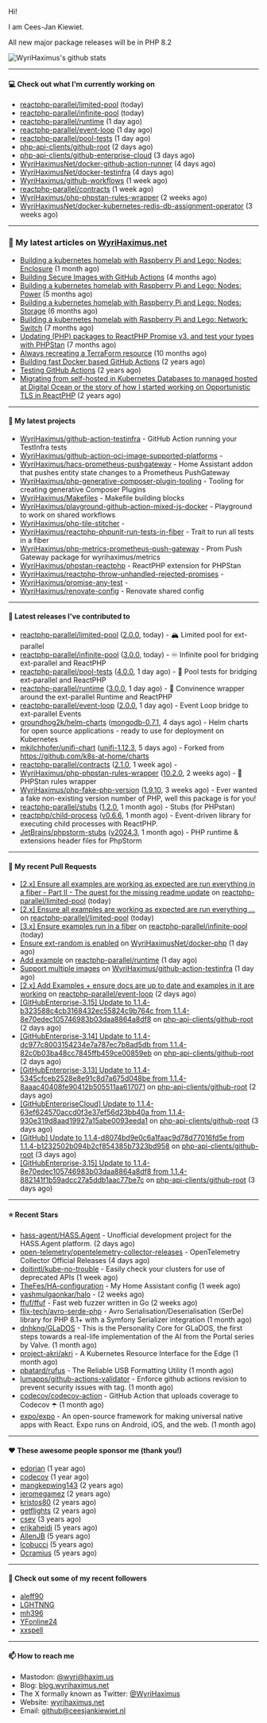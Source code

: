 Hi!

I am Cees-Jan Kiewiet.

All new major package releases will be in PHP 8.2

![WyriHaximus's github stats](https://github-readme-stats.vercel.app/api?username=WyriHaximus&show_icons=true)

---

#### 💻 Check out what I'm currently working on

- [reactphp-parallel/limited-pool](https://github.com/reactphp-parallel/limited-pool) (today)
- [reactphp-parallel/infinite-pool](https://github.com/reactphp-parallel/infinite-pool) (today)
- [reactphp-parallel/runtime](https://github.com/reactphp-parallel/runtime) (1 day ago)
- [reactphp-parallel/event-loop](https://github.com/reactphp-parallel/event-loop) (1 day ago)
- [reactphp-parallel/pool-tests](https://github.com/reactphp-parallel/pool-tests) (1 day ago)
- [php-api-clients/github-root](https://github.com/php-api-clients/github-root) (2 days ago)
- [php-api-clients/github-enterprise-cloud](https://github.com/php-api-clients/github-enterprise-cloud) (3 days ago)
- [WyriHaximusNet/docker-github-action-runner](https://github.com/WyriHaximusNet/docker-github-action-runner) (4 days ago)
- [WyriHaximusNet/docker-testinfra](https://github.com/WyriHaximusNet/docker-testinfra) (4 days ago)
- [WyriHaximus/github-workflows](https://github.com/WyriHaximus/github-workflows) (1 week ago)
- [reactphp-parallel/contracts](https://github.com/reactphp-parallel/contracts) (1 week ago)
- [WyriHaximus/php-phpstan-rules-wrapper](https://github.com/WyriHaximus/php-phpstan-rules-wrapper) (2 weeks ago)
- [WyriHaximusNet/docker-kubernetes-redis-db-assignment-operator](https://github.com/WyriHaximusNet/docker-kubernetes-redis-db-assignment-operator) (3 weeks ago)

---

### 📜 My latest articles on [WyriHaximus.net](https://blog.wyrihaximus.net/)

- [Building a kubernetes homelab with Raspberry Pi and Lego: Nodes: Enclosure](https://blog.wyrihaximus.net/2024/12/building-a-kubernetes-homelab-with-raspberry-pies-and-lego-nodes-enclosure/) (1 month ago)
- [Building Secure Images with GitHub Actions](https://blog.wyrihaximus.net/2024/10/building-secure-images-with-github-actions/) (4 months ago)
- [Building a kubernetes homelab with Raspberry Pi and Lego: Nodes: Power](https://blog.wyrihaximus.net/2024/09/building-a-kubernetes-homelab-with-raspberry-pies-and-lego-nodes-power/) (5 months ago)
- [Building a kubernetes homelab with Raspberry Pi and Lego: Nodes: Storage](https://blog.wyrihaximus.net/2024/08/building-a-kubernetes-homelab-with-raspberry-pies-and-lego-nodes-storage/) (6 months ago)
- [Building a kubernetes homelab with Raspberry Pi and Lego: Network: Switch](https://blog.wyrihaximus.net/2024/07/building-a-kubernetes-homelab-with-raspberry-pies-and-lego-network-switch/) (7 months ago)
- [Updating (PHP) packages to ReactPHP Promise v3, and test your types with PHPStan](https://blog.wyrihaximus.net/2024/06/updating-php-packages-to-reactphp-promise-v3--and-test-your-types-with-phpstan/) (7 months ago)
- [Always recreating a TerraForm resource](https://blog.wyrihaximus.net/2024/04/always-recreating-a-terraform-resource/) (10 months ago)
- [Building fast Docker based GitHub Actions](https://blog.wyrihaximus.net/2023/03/building-fast-docker-based-github-actions/) (2 years ago)
- [Testing GitHub Actions](https://blog.wyrihaximus.net/2023/03/testing-github-actions/) (2 years ago)
- [Migrating from self-hosted in Kubernetes Databases to managed hosted at Digital Ocean or the story of how I started working on Opportunistic TLS in ReactPHP](https://blog.wyrihaximus.net/2023/01/migrating-from-self-hosted-in-k8s-databases-to-managed-hosted-at-digital-ocean/) (2 years ago)

---

#### 🌱 My latest projects

- [WyriHaximus/github-action-testinfra](https://github.com/WyriHaximus/github-action-testinfra) - GitHub Action running your TestInfra tests
- [WyriHaximus/github-action-oci-image-supported-platforms](https://github.com/WyriHaximus/github-action-oci-image-supported-platforms) - 
- [WyriHaximus/hacs-prometheus-pushgateway](https://github.com/WyriHaximus/hacs-prometheus-pushgateway) - Home Assistant addon that pushes entity state changes to a Prometheus PushGateway
- [WyriHaximus/php-generative-composer-plugin-tooling](https://github.com/WyriHaximus/php-generative-composer-plugin-tooling) - Tooling for creating generative Composer Plugins
- [WyriHaximus/Makefiles](https://github.com/WyriHaximus/Makefiles) - Makefile building blocks
- [WyriHaximus/playground-github-action-mixed-js-docker](https://github.com/WyriHaximus/playground-github-action-mixed-js-docker) - Playground to work on shared workflows
- [WyriHaximus/php-tile-stitcher](https://github.com/WyriHaximus/php-tile-stitcher) - 
- [WyriHaximus/reactphp-phpunit-run-tests-in-fiber](https://github.com/WyriHaximus/reactphp-phpunit-run-tests-in-fiber) - Trait to run all tests in a fiber
- [WyriHaximus/php-metrics-prometheus-push-gateway](https://github.com/WyriHaximus/php-metrics-prometheus-push-gateway) - Prom Push Gateway package for wyrihaximus/metrics
- [WyriHaximus/phpstan-reactphp](https://github.com/WyriHaximus/phpstan-reactphp) - ReactPHP extension for PHPStan
- [WyriHaximus/reactphp-throw-unhandled-rejected-promises](https://github.com/WyriHaximus/reactphp-throw-unhandled-rejected-promises) - 
- [WyriHaximus/promise-any-test](https://github.com/WyriHaximus/promise-any-test) - 
- [WyriHaximus/renovate-config](https://github.com/WyriHaximus/renovate-config) - Renovate shared config

---

#### 🔭 Latest releases I've contributed to

- [reactphp-parallel/limited-pool](https://github.com/reactphp-parallel/limited-pool) ([2.0.0](https://github.com/reactphp-parallel/limited-pool/releases/tag/2.0.0), today) - 🏔️ Limited pool for ext-parallel
- [reactphp-parallel/infinite-pool](https://github.com/reactphp-parallel/infinite-pool) ([3.0.0](https://github.com/reactphp-parallel/infinite-pool/releases/tag/3.0.0), today) - ♾️ Infinite pool for bridging ext-parallel and ReactPHP
- [reactphp-parallel/pool-tests](https://github.com/reactphp-parallel/pool-tests) ([4.0.0](https://github.com/reactphp-parallel/pool-tests/releases/tag/4.0.0), 1 day ago) - 🎱 Pool tests for bridging ext-parallel and ReactPHP
- [reactphp-parallel/runtime](https://github.com/reactphp-parallel/runtime) ([3.0.0](https://github.com/reactphp-parallel/runtime/releases/tag/3.0.0), 1 day ago) - 💨 Convinence wrapper around the ext-parallel Runtime and ReactPHP
- [reactphp-parallel/event-loop](https://github.com/reactphp-parallel/event-loop) ([2.0.0](https://github.com/reactphp-parallel/event-loop/releases/tag/2.0.0), 1 day ago) - Event Loop bridge to ext-parallel Events
- [groundhog2k/helm-charts](https://github.com/groundhog2k/helm-charts) ([mongodb-0.7.1](https://github.com/groundhog2k/helm-charts/releases/tag/mongodb-0.7.1), 4 days ago) - Helm charts for open source applications - ready to use for deployment on Kubernetes
- [mkilchhofer/unifi-chart](https://github.com/mkilchhofer/unifi-chart) ([unifi-1.12.3](https://github.com/mkilchhofer/unifi-chart/releases/tag/unifi-1.12.3), 5 days ago) - Forked from https://github.com/k8s-at-home/charts
- [reactphp-parallel/contracts](https://github.com/reactphp-parallel/contracts) ([2.1.0](https://github.com/reactphp-parallel/contracts/releases/tag/2.1.0), 1 week ago) - 
- [WyriHaximus/php-phpstan-rules-wrapper](https://github.com/WyriHaximus/php-phpstan-rules-wrapper) ([10.2.0](https://github.com/WyriHaximus/php-phpstan-rules-wrapper/releases/tag/10.2.0), 2 weeks ago) - 🌯 PHPStan rules wrapper
- [WyriHaximus/php-fake-php-version](https://github.com/WyriHaximus/php-fake-php-version) ([1.9.10](https://github.com/WyriHaximus/php-fake-php-version/releases/tag/1.9.10), 3 weeks ago) - Ever wanted a fake non-existing version number of PHP, well this package is for you!
- [reactphp-parallel/stubs](https://github.com/reactphp-parallel/stubs) ([1.2.0](https://github.com/reactphp-parallel/stubs/releases/tag/1.2.0), 1 month ago) - Stubs (for PHPstan)
- [reactphp/child-process](https://github.com/reactphp/child-process) ([v0.6.6](https://github.com/reactphp/child-process/releases/tag/v0.6.6), 1 month ago) - Event-driven library for executing child processes with ReactPHP.
- [JetBrains/phpstorm-stubs](https://github.com/JetBrains/phpstorm-stubs) ([v2024.3](https://github.com/JetBrains/phpstorm-stubs/releases/tag/v2024.3), 1 month ago) - PHP runtime &amp; extensions header files for PhpStorm

---

#### 🔨 My recent Pull Requests

- [[2.x] Ensure all examples are working as expected are run everything in a fiber - Part II - The quest for the missing readme update](https://github.com/reactphp-parallel/limited-pool/pull/58) on [reactphp-parallel/limited-pool](https://github.com/reactphp-parallel/limited-pool) (today)
- [[2.x] Ensure all examples are working as expected are run everything …](https://github.com/reactphp-parallel/limited-pool/pull/57) on [reactphp-parallel/limited-pool](https://github.com/reactphp-parallel/limited-pool) (today)
- [[3.x] Ensure examples run in a fiber](https://github.com/reactphp-parallel/infinite-pool/pull/61) on [reactphp-parallel/infinite-pool](https://github.com/reactphp-parallel/infinite-pool) (today)
- [Ensure ext-random is enabled](https://github.com/WyriHaximusNet/docker-php/pull/263) on [WyriHaximusNet/docker-php](https://github.com/WyriHaximusNet/docker-php) (1 day ago)
- [Add example](https://github.com/reactphp-parallel/runtime/pull/68) on [reactphp-parallel/runtime](https://github.com/reactphp-parallel/runtime) (1 day ago)
- [Support multiple images](https://github.com/WyriHaximus/github-action-testinfra/pull/3) on [WyriHaximus/github-action-testinfra](https://github.com/WyriHaximus/github-action-testinfra) (1 day ago)
- [[2.x] Add Examples &#43; ensure docs are up to date and examples in it are working](https://github.com/reactphp-parallel/event-loop/pull/64) on [reactphp-parallel/event-loop](https://github.com/reactphp-parallel/event-loop) (2 days ago)
- [[GitHubEnterprise-3.15] Update to 1.1.4-b323588c4cb3168432ec55824c9b764c from 1.1.4-8e70edec105746983b03daa8864a8df8](https://github.com/php-api-clients/github-root/pull/1511) on [php-api-clients/github-root](https://github.com/php-api-clients/github-root) (2 days ago)
- [[GitHubEnterprise-3.14] Update to 1.1.4-dc977c8003154234e7a787ec7b8ad5db from 1.1.4-82c0b03ba48cc7845ffb459ce00859eb](https://github.com/php-api-clients/github-root/pull/1510) on [php-api-clients/github-root](https://github.com/php-api-clients/github-root) (2 days ago)
- [[GitHubEnterprise-3.13] Update to 1.1.4-5345cfceb2528e8e91c8d7a675d048be from 1.1.4-8aaac40408fe90412b505511aa617071](https://github.com/php-api-clients/github-root/pull/1509) on [php-api-clients/github-root](https://github.com/php-api-clients/github-root) (2 days ago)
- [[GitHubEnterpriseCloud] Update to 1.1.4-63ef624570accd0f3e37ef56d23bb40a from 1.1.4-930e319d8aad19927a15abe0093eeda1](https://github.com/php-api-clients/github-root/pull/1508) on [php-api-clients/github-root](https://github.com/php-api-clients/github-root) (3 days ago)
- [[GitHub] Update to 1.1.4-d8074bd9e0c6a1faac9d78d77016fd5e from 1.1.4-b1232502b094b2cf854385b7323bd958](https://github.com/php-api-clients/github-root/pull/1507) on [php-api-clients/github-root](https://github.com/php-api-clients/github-root) (3 days ago)
- [[GitHubEnterprise-3.15] Update to 1.1.4-8e70edec105746983b03daa8864a8df8 from 1.1.4-882141f1b59adcc27a5ddb1aac77be7c](https://github.com/php-api-clients/github-root/pull/1506) on [php-api-clients/github-root](https://github.com/php-api-clients/github-root) (3 days ago)

---

#### ⭐ Recent Stars

- [hass-agent/HASS.Agent](https://github.com/hass-agent/HASS.Agent) - Unofficial development project for the HASS.Agent platform. (2 days ago)
- [open-telemetry/opentelemetry-collector-releases](https://github.com/open-telemetry/opentelemetry-collector-releases) - OpenTelemetry Collector Official Releases (4 days ago)
- [doitintl/kube-no-trouble](https://github.com/doitintl/kube-no-trouble) - Easily check your clusters for use of deprecated APIs (1 week ago)
- [TheFes/HA-configuration](https://github.com/TheFes/HA-configuration) - My Home Assistant config (1 week ago)
- [yashmulgaonkar/halo](https://github.com/yashmulgaonkar/halo) -  (2 weeks ago)
- [ffuf/ffuf](https://github.com/ffuf/ffuf) - Fast web fuzzer written in Go (2 weeks ago)
- [flix-tech/avro-serde-php](https://github.com/flix-tech/avro-serde-php) - Avro Serialisation/Deserialisation (SerDe) library for PHP 8.1&#43; with a Symfony Serializer integration (1 month ago)
- [dnhkng/GLaDOS](https://github.com/dnhkng/GLaDOS) - This is the Personality Core for GLaDOS, the first steps towards a real-life implementation of the AI from the Portal series by Valve. (1 month ago)
- [project-akri/akri](https://github.com/project-akri/akri) - A Kubernetes Resource Interface for the Edge (1 month ago)
- [pbatard/rufus](https://github.com/pbatard/rufus) - The Reliable USB Formatting Utility (1 month ago)
- [lumapps/github-actions-validator](https://github.com/lumapps/github-actions-validator) - Enforce github actions revision to prevent security issues with tag. (1 month ago)
- [codecov/codecov-action](https://github.com/codecov/codecov-action) - GitHub Action that uploads coverage to Codecov :open_umbrella:  (1 month ago)
- [expo/expo](https://github.com/expo/expo) - An open-source framework for making universal native apps with React. Expo runs on Android, iOS, and the web. (1 month ago)

---

#### ❤️ These awesome people sponsor me (thank you!)

- [edorian](https://github.com/edorian) (1 year ago)
- [codecov](https://github.com/codecov) (1 year ago)
- [mangkepwing143](https://github.com/mangkepwing143) (2 years ago)
- [jeromegamez](https://github.com/jeromegamez) (2 years ago)
- [kristos80](https://github.com/kristos80) (2 years ago)
- [getflights](https://github.com/getflights) (2 years ago)
- [csev](https://github.com/csev) (3 years ago)
- [erikaheidi](https://github.com/erikaheidi) (5 years ago)
- [AllenJB](https://github.com/AllenJB) (5 years ago)
- [lcobucci](https://github.com/lcobucci) (5 years ago)
- [Ocramius](https://github.com/Ocramius) (5 years ago)

---

#### 👯 Check out some of my recent followers

- [aleff90](https://github.com/aleff90)
- [LGHTNNG](https://github.com/LGHTNNG)
- [mh396](https://github.com/mh396)
- [YFonline24](https://github.com/YFonline24)
- [xxspell](https://github.com/xxspell)

---

#### 📫 How to reach me

- Mastodon: [@wyri@haxim.us](https://toot-toot.wyrihaxim.us/@wyri)
- Blog: [blog.wyrihaximus.net](https://blog.wyrihaximus.net/)
- The X formally known as Twitter: [@WyriHaximus](https://twitter.com/WyriHaximus)
- Website: [wyrihaximus.net](https://wyrihaximus.net/)
- Email: [github@ceesjankiewiet.nl](mailto:github@ceesjankiewiet.nl)
